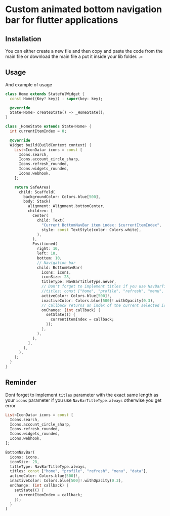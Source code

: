 # Custom animated bottom navigation bar for flutter applications

## Installation
You can either create a new file and then copy and paste the code from the main file or download the main file a put it inside your lib folder.
.=
## Usage
And example of usage

```dart
class Home extends StatefulWidget {
  const Home({Key? key}) : super(key: key);

  @override
  State<Home> createState() => _HomeState();
}

class _HomeState extends State<Home> {
  int currentItemIndex = 0;

  @override
  Widget build(BuildContext context) {
    List<IconData> icons = const [
      Icons.search,
      Icons.account_circle_sharp,
      Icons.refresh_rounded,
      Icons.widgets_rounded,
      Icons.webhook,
    ];

    return SafeArea(
      child: Scaffold(
        backgroundColor: Colors.blue[500],
        body: Stack(
          alignment: Alignment.bottomCenter,
          children: [
            Center(
              child: Text(
                "Current BottomNavBar item index: $currentItemIndex",
                style: const TextStyle(color: Colors.white),
              ),
            ),
            Positioned(
              right: 10,
              left: 10,
              bottom: 10,
              // Navigation bar
              child: BottomNavBar(
                icons: icons,
                iconSize: 28,
                titleType: NavBarTitleType.never,
                // Don't forget to implement titles if you use NavBarTitleType.always, otherwise you get error
                //titles: const ["home", "profile", "refresh", "menu", "data"],
                activeColor: Colors.blue[500]!,
                inactiveColor: Colors.blue[500]!.withOpacity(0.3),
                // callback returns an index of the current selected icon, here you can load next page or whatever you wish
                onChange: (int callback) {
                  setState(() {
                    currentItemIndex = callback;
                  });
                },
              ),
            ),
          ],
        ),
      ),
    );
  }
}
```

## Reminder
Dont forget to implement ```titles``` parameter with the exact same length as your ```icons``` parameter if you use ```NavBarTitleType.always``` otherwise you get error
```dart
List<IconData> icons = const [
  Icons.search,
  Icons.account_circle_sharp,
  Icons.refresh_rounded,
  Icons.widgets_rounded,
  Icons.webhook,
];

BottomNavBar(
  icons: icons,
  iconSize: 28,
  titleType: NavBarTitleType.always,
  titles: const ["home", "profile", "refresh", "menu", "data"],
  activeColor: Colors.blue[500]!,
  inactiveColor: Colors.blue[500]!.withOpacity(0.3),
  onChange: (int callback) {
    setState(() {
      currentItemIndex = callback;
    });
  }
)
```
